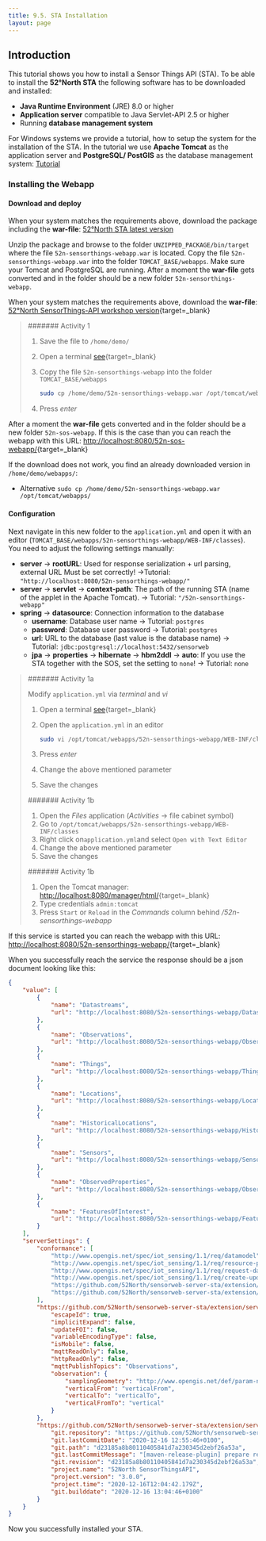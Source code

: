 ```yaml
---
title: 9.5. STA Installation
layout: page
---
```


## Introduction

This tutorial shows you how to install a Sensor Things API (STA). To be able to install the
__52°North STA__ the following software has to be downloaded and installed:

* __Java Runtime Environment__ (JRE) 8.0 or higher
* __Application server__ compatible to Java Servlet-API 2.5 or higher
* Running __database management system__

For Windows systems we provide a tutorial, how to setup the system for the installation of the STA.
In the tutorial we use __Apache Tomcat__ as the application server
and __PostgreSQL/ PostGIS__ as the database management system: [Tutorial](../89_installation_requirements_for_windows.md)

### Installing the Webapp

#### Download and deploy

When your system matches the requirements above, download the package including the __war-file__: [52°North STA latest version](https://github.com/52North/sensorweb-server-sta/releases/tag/v3.0.0)

Unzip the package and browse to the folder `UNZIPPED_PACKAGE/bin/target` where the file `52n-sensorthings-webapp.war`
is located. Copy the file `52n-sensorthings-webapp.war` into the folder `TOMCAT_BASE/webapps`. Make sure your Tomcat
and PostgreSQL are running. After a moment the __war-file__ gets converted and in the folder should be a new
folder `52n-sensorthings-webapp`.

When your system matches the requirements above, download the  __war-file__: [52°North SensorThings-API workshop version](http://52north.org/delivery/SensorWeb/Workshops/Frejus_2021/52n-sensorthings-webapp.war){target=_blank}

> ####### Activity 1
>  
> 1. Save the file to `/home/demo/`
> 1. Open a terminal [see](09_00_hands-on.md/#open-a-terminal){target=_blank}
> 1. Copy the file `52n-sensorthings-webapp` into the folder `TOMCAT_BASE/webapps`
>
>     ```sh
>     sudo cp /home/demo/52n-sensorthings-webapp.war /opt/tomcat/webapps/
>     ```
>
> 1. Press *enter*

After a moment the __war-file__ gets converted and in the folder should be a new
folder `52n-sos-webapp`. If this is the case than you can reach the webapp with this URL:
[http://localhost:8080/52n-sos-webapp/](http://localhost:8080/52n-sensorthings-webapp/){target=_blank}

If the download does not work, you find an already downloaded version in `/home/demo/webapps/`:

* Alternative `sudo cp /home/demo/52n-sensorthings-webapp.war /opt/tomcat/webapps/`

#### Configuration

Next navigate in this new folder to the `application.yml` and open it with
an editor (`TOMCAT_BASE/webapps/52n-sensorthings-webapp/WEB-INF/classes`). You need to adjust the following
settings manually:

* __server__ -> __rootURL__: Used for response serialization + url parsing, external URL Must be set correctly! ->Tutorial: `"http://localhost:8080/52n-sensorthings-webapp/"`
* __server__ -> __servlet__ -> __context-path__: The path of the running STA (name of the applet in the
Apache Tomcat). -> Tutorial: `"/52n-sensorthings-webapp"`
* __spring__ -> __datasource__: Connection information to the database
    * __username__: Database user name -> Tutorial: `postgres`
    * __password__: Database user password -> Tutorial: `postgres`
    * __url__: URL to the database (last value is the database name) -> Tutorial: `jdbc:postgresql://localhost:5432/sensorweb`
    * __jpa__ -> __properties__ -> __hibernate__ -> __hbm2ddl__ -> __auto__: If you use the STA together with the SOS, set the setting to `none`! -> Tutorial: `none`

> ####### Activity 1a
>  
> Modify `application.yml` via *terminal* and *vi*
>
> 1. Open a terminal [see](09_00_hands-on.md#open-a-terminal){target=_blank}
> 1. Open the `application.yml` in an editor
>
>     ```sh
>     sudo vi /opt/tomcat/webapps/52n-sensorthings-webapp/WEB-INF/classes/application.yml
>     ```
>
> 1. Press *enter*
> 1. Change the above mentioned parameter
> 1. Save the changes
>
> ####### Activity 1b
>  
> 1. Open the *Files* application (*Activities* -> file cabinet symbol)
> 1. Go to `/opt/tomcat/webapps/52n-sensorthings-webapp/WEB-INF/classes`
> 1. Right click on`application.yml`and select `Open with Text Editor`
> 1. Change the above mentioned parameter
> 1. Save the changes
>
> ####### Activity 1b
>  
> 1. Open the Tomcat manager: [http://localhost:8080/manager/html/](http://localhost:8080/manager/html/){target=_blank}
> 1. Type credentials `admin:tomcat`
> 1. Press `Start` or `Reload` in the *Commands* column behind */52n-sensorthings-webapp*

If this service is started you can reach the webapp with this URL:
[http://localhost:8080/52n-sensorthings-webapp/](http://localhost:8080/52n-sensorthings-webapp/){target=_blank}

When you successfully reach the service the response should be a json document looking like this:

```json
{
    "value": [
        {
            "name": "Datastreams",
            "url": "http://localhost:8080/52n-sensorthings-webapp/Datastreams"
        },
        {
            "name": "Observations",
            "url": "http://localhost:8080/52n-sensorthings-webapp/Observations"
        },
        {
            "name": "Things",
            "url": "http://localhost:8080/52n-sensorthings-webapp/Things"
        },
        {
            "name": "Locations",
            "url": "http://localhost:8080/52n-sensorthings-webapp/Locations"
        },
        {
            "name": "HistoricalLocations",
            "url": "http://localhost:8080/52n-sensorthings-webapp/HistoricalLocations"
        },
        {
            "name": "Sensors",
            "url": "http://localhost:8080/52n-sensorthings-webapp/Sensors"
        },
        {
            "name": "ObservedProperties",
            "url": "http://localhost:8080/52n-sensorthings-webapp/ObservedProperties"
        },
        {
            "name": "FeaturesOfInterest",
            "url": "http://localhost:8080/52n-sensorthings-webapp/FeaturesOfInterest"
        }
    ],
    "serverSettings": {
        "conformance": [
            "http://www.opengis.net/spec/iot_sensing/1.1/req/datamodel",
            "http://www.opengis.net/spec/iot_sensing/1.1/req/resource-path/resource-path-to-entities",
            "http://www.opengis.net/spec/iot_sensing/1.1/req/request-data",
            "http://www.opengis.net/spec/iot_sensing/1.1/req/create-update-delete",
            "https://github.com/52North/sensorweb-server-sta/extension/server-properties.md",
            "https://github.com/52North/sensorweb-server-sta/extension/server-version.md"
        ],
        "https://github.com/52North/sensorweb-server-sta/extension/server-properties.md": {
            "escapeId": true,
            "implicitExpand": false,
            "updateFOI": false,
            "variableEncodingType": false,
            "isMobile": false,
            "mqttReadOnly": false,
            "httpReadOnly": false,
            "mqttPublishTopics": "Observations",
            "observation": {
                "samplingGeometry": "http://www.opengis.net/def/param-name/OGC-OM/2.0/samplingGeometry",
                "verticalFrom": "verticalFrom",
                "verticalTo": "verticalTo",
                "verticalFromTo": "vertical"
            }
        },
        "https://github.com/52North/sensorweb-server-sta/extension/server-version.md": {
            "git.repository": "https://github.com/52North/sensorweb-server-sta",
            "git.lastCommitDate": "2020-12-16 12:55:46+0100",
            "git.path": "d23185a8b80110405841d7a230345d2ebf26a53a",
            "git.lastCommitMessage": "[maven-release-plugin] prepare release v3.0.0",
            "git.revision": "d23185a8b80110405841d7a230345d2ebf26a53a",
            "project.name": "52North SensorThingsAPI",
            "project.version": "3.0.0",
            "project.time": "2020-12-16T12:04:42.179Z",
            "git.builddate": "2020-12-16 13:04:46+0100"
        }
    }
}
```

Now you successfully installed your STA.
